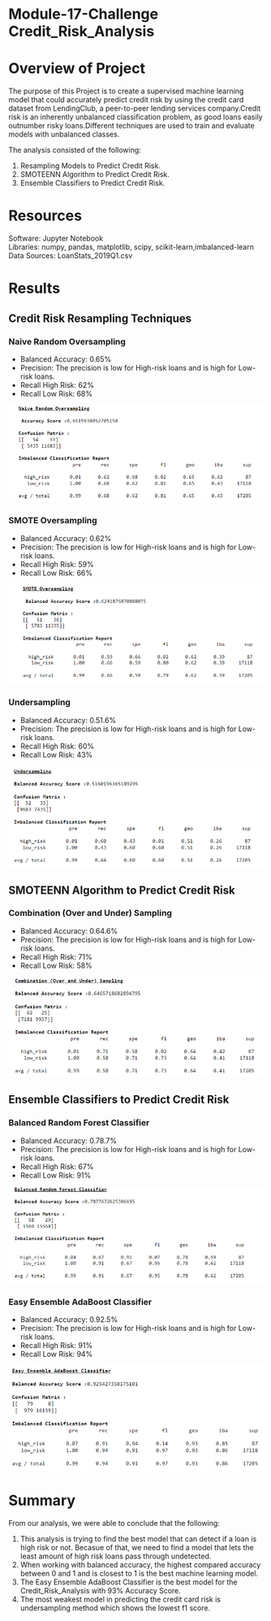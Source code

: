 # Module-17-Challenge  Credit_Risk_Analysis
# Overview of Project #
The purpose of this Project is to create a supervised machine learning model that could accurately predict credit risk by using the credit card dataset from LendingClub, a peer-to-peer lending services company.Credit risk is an inherently unbalanced classification problem, as good loans easily outnumber risky loans.Different techniques are used to train and evaluate models with unbalanced classes.

The analysis consisted of the following:
1. Resampling Models to Predict Credit Risk.
2. SMOTEENN Algorithm to Predict Credit Risk.
3. Ensemble Classifiers to Predict Credit Risk.

# Resources #
Software: Jupyter Notebook <br>
Libraries: numpy, pandas, matplotlib, scipy, scikit-learn,imbalanced-learn<br>
Data Sources: LoanStats_2019Q1.csv

# Results #
## Credit Risk Resampling Techniques ##
### Naive Random Oversampling ###
- Balanced Accuracy: 0.65%
- Precision: The precision is low for High-risk loans and is high for Low-risk loans.
- Recall High Risk: 62%
- Recall Low Risk: 68% <br>

![Naive Random Oversampling](/Image/Naive_Random_Oversampling.png)

### SMOTE Oversampling ###
- Balanced Accuracy: 0.62%
- Precision: The precision is low for High-risk loans and is high for Low-risk loans.
- Recall High Risk: 59%
- Recall Low Risk: 66% <br>

![SMOTE_Oversampling](/Image/SMOTE_Oversampling.png)

### Undersampling ###
- Balanced Accuracy: 0.51.6%
- Precision: The precision is low for High-risk loans and is high for Low-risk loans.
- Recall High Risk: 60%
- Recall Low Risk: 43% <br>

![Undersampling](/Image/Undersampling.png)
## SMOTEENN Algorithm to Predict Credit Risk ##
### Combination (Over and Under) Sampling ###
- Balanced Accuracy: 0.64.6%
- Precision: The precision is low for High-risk loans and is high for Low-risk loans.
- Recall High Risk: 71%
- Recall Low Risk: 58% <br>

![Combination (Over and Under) Sampling](/Image/Combination_(Over_and_Under)_Sampling.png)

## Ensemble Classifiers to Predict Credit Risk ##
### Balanced Random Forest Classifier ###
- Balanced Accuracy: 0.78.7%
- Precision: The precision is low for High-risk loans and is high for Low-risk loans.
- Recall High Risk: 67%
- Recall Low Risk: 91% <br>

![Naive Random Oversampling](/Image/Balanced_Random_Forest_Classifier.png)

### Easy Ensemble AdaBoost Classifier ###
- Balanced Accuracy: 0.92.5%
- Precision: The precision is low for High-risk loans and is high for Low-risk loans.
- Recall High Risk: 91%
- Recall Low Risk: 94% <br>

![Easy_Ensemble_AdaBoost_Classifier](/Image/Easy_Ensemble_AdaBoost_Classifier.png)

# Summary #
From our analysis, we were able to conclude that the following:
1. This analysis is trying to find the best model that can detect if a loan is high risk or not. Becasue of that, we need to find a model that lets the least amount of high risk loans pass through undetected.
2. When working with balanced accuracy, the highest compared accuracy between 0 and 1 and is closest to 1 is the best machine learning model.
3. The Easy Ensemble AdaBoost Classifier is the best model for the Credit_Risk_Analysis with 93% Accuracy Score.
4. The most weakest model in predicting the credit card risk is undersampling method which shows the lowest f1 score.


